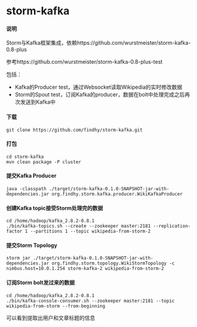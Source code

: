 storm-kafka
===========
#### 说明 ####
Storm与Kafka框架集成，依赖https://github.com/wurstmeister/storm-kafka-0.8-plus 
 
参考https://github.com/wurstmeister/storm-kafka-0.8-plus-test  

包括：

- Kafka的Producer test，通过Websocket读取Wikipedia的实时修改数据
- Storm的Spout test，订阅Kafka的producer，数据在bolt中处理完成之后再次发送到Kafka中


#### 下载 ####

    git clone https://github.com/findhy/storm-kafka.git

#### 打包 ####

    cd storm-kafka
    mvn clean package -P cluster

#### 提交Kafka Producer ####

    java -classpath ./target/storm-kafka-0.1.0-SNAPSHOT-jar-with-dependencies.jar org.findhy.storm.kafka.producer.WikiKafkaProducer

#### 创建Kafka topic接受Storm处理完的数据 ####

    cd /home/hadoop/kafka_2.8.2-0.8.1
    ./bin/kafka-topics.sh --create --zookeeper master:2181 --replication-factor 1 --partitions 1 --topic wikipedia-from-storm-2

#### 提交Storm Topology ####

    storm jar ./target/storm-kafka-0.1.0-SNAPSHOT-jar-with-dependencies.jar org.findhy.storm.topology.WikiStormTopology -c nimbus.host=10.0.1.254 storm-kafka-2 wikipedia-from-storm-2


#### 订阅Storm bolt发过来的数据 ####

    cd /home/hadoop/kafka_2.8.2-0.8.1
    ./bin/kafka-console-consumer.sh --zookeeper master:2181 --topic wikipedia-from-storm --from-beginning

可以看到提取出用户和文章标题的信息